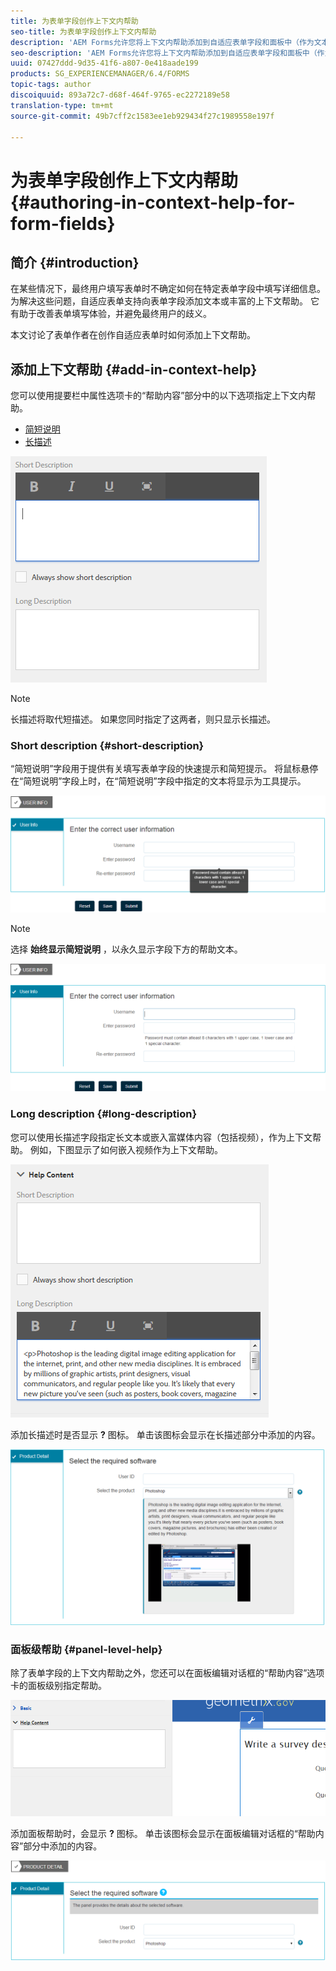 ```yaml
---
title: 为表单字段创作上下文内帮助
seo-title: 为表单字段创作上下文内帮助
description: 'AEM Forms允许您将上下文内帮助添加到自适应表单字段和面板中（作为文本或富媒体，包括视频）。 '
seo-description: 'AEM Forms允许您将上下文内帮助添加到自适应表单字段和面板中（作为文本或富媒体，包括视频）。 '
uuid: 07427ddd-9d35-41f6-a807-0e418aade199
products: SG_EXPERIENCEMANAGER/6.4/FORMS
topic-tags: author
discoiquuid: 893a72c7-d68f-464f-9765-ec2272189e58
translation-type: tm+mt
source-git-commit: 49b7cff2c1583ee1eb929434f27c1989558e197f

---
```



# 为表单字段创作上下文内帮助 {#authoring-in-context-help-for-form-fields}

## 简介 {#introduction}

在某些情况下，最终用户填写表单时不确定如何在特定表单字段中填写详细信息。 为解决这些问题，自适应表单支持向表单字段添加文本或丰富的上下文帮助。 它有助于改善表单填写体验，并避免最终用户的歧义。

本文讨论了表单作者在创作自适应表单时如何添加上下文帮助。

## 添加上下文帮助 {#add-in-context-help}

您可以使用提要栏中属性选项卡的“帮助内容”部分中的以下选项指定上下文内帮助。

* [简短说明](/help/forms/using/authoring-in-field-help.md#p-short-description-p)
* [长描述](/help/forms/using/authoring-in-field-help.md#p-long-description-p)

![表单字段的上下文帮助](assets/descriptions.png)

>[!NOTE]
>
>长描述将取代短描述。 如果您同时指定了这两者，则只显示长描述。

### Short description {#short-description}

“简短说明”字段用于提供有关填写表单字段的快速提示和简短提示。 将鼠标悬停在“简短说明”字段上时，在“简短说明”字段中指定的文本将显示为工具提示。

![有关为表单字段添加上下文内帮助的简短说明](assets/tooltip.png)

>[!NOTE]
>
>选择 **始终显示简短说明** ，以永久显示字段下方的帮助文本。

![现场下的永久简短上下文帮助](assets/short1.png)

### Long description {#long-description}

您可以使用长描述字段指定长文本或嵌入富媒体内容（包括视频），作为上下文帮助。 例如，下图显示了如何嵌入视频作为上下文帮助。

![将富媒体添加为表单字段的上下文帮助](assets/long-descriptions.png)

添加长描述时是否显示 **?** 图标。 单击该图标会显示在长描述部分中添加的内容。

![富媒体上下文帮助示例](assets/photoshop.png)

### 面板级帮助 {#panel-level-help}

除了表单字段的上下文内帮助之外，您还可以在面板编辑对话框的“帮助内容”选项卡的面板级别指定帮助。

![为表单面板添加上下文内帮助](assets/panel-level-help.png)

添加面板帮助时，会显示 **?** 图标。 单击该图标会显示在面板编辑对话框的“帮助内容”部分中添加的内容。

![表单面板级的上下文内帮助示例](assets/photoshop-1.png)

